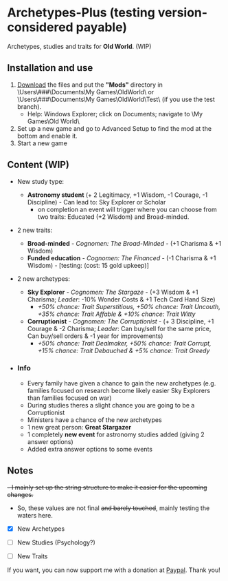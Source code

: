 # Archetypes-Plus (testing version- considered payable)
Archetypes, studies and traits for **Old World**. (WIP)

## Installation and use

1. [Download](https://github.com/ShadowDuke/OW_Archetypes-Plus/archive/master.zip) the files and put the **"Mods"** directory in \Users\\###\Documents\My Games\OldWorld\ or \Users\\###\Documents\My Games\OldWorld\Test\ (if you use the test branch).
   - Help: Windows Explorer; click on Documents; navigate to \My Games\Old World\
2. Set up a new game and go to Advanced Setup to find the mod at the bottom and enable it. 
3. Start a new game

## Content (WIP)

- New study type:
   - **Astronomy student** (+ 2 Legitimacy, +1 Wisdom, -1 Courage, -1 Discipline) - Can lead to: Sky Explorer or Scholar
     - on completion an event will trigger where you can choose from two traits: Educated (+2 Wisdom) and Broad-minded.
- 2 new traits:
   - **Broad-minded** - *Cognomen: The Broad-Minded* - (+1 Charisma & +1 Wisdom)
   - **Funded education** - *Cognomen: The Financed* - (-1 Charisma & +1 Wisdom) - [testing: (cost: 15 gold upkeep)]
- 2 new archetypes:
   - **Sky Explorer** - *Cognomen: The Stargaze* - (+3 Wisdom & +1 Charisma; *Leader*: -10% Wonder Costs & +1 Tech Card Hand Size)
     - *+50% chance: Trait Superstitious, +50% chance: Trait Uncouth, +35% chance: Trait Affable & +10% chance: Trait Witty*
   - **Corruptionist** - *Cognomen: The Corruptionist* - (+ 3 Discipline, +1 Courage & -2 Charisma; *Leader*: Can buy/sell for the same price, Can buy/sell orders & -1 year for improvements)
     - *+50% chance: Trait Dealmaker, +50% chance: Trait Corrupt, +15% chance: Trait Debauched & +5% chance: Trait Greedy*
     
- ### Info

   - Every family have given a chance to gain the new archetypes (e.g. families focused on research become likely easier Sky Explorers than families focused on war)
   - During studies theres a slight chance you are going to be a Corruptionist
   - Ministers have a chance of the new archetypes
   - 1 new great person: **Great Stargazer**
   - 1 completely **new event** for astronomy studies added (giving 2 answer options)
   - Added extra answer options to some events

## Notes
~~- I mainly set up the string structure to make it easier for the upcoming changes.~~
- So, these values are not final ~~and barely touched~~, mainly testing the waters here.

- [x] New Archetypes
- [ ] New Studies (Psychology?)
- [ ] New Traits


If you want, you can now support me with a donation at [Paypal](https://www.paypal.com/cgi-bin/webscr?cmd=_s-xclick&hosted_button_id=5X8TNX5DN2G5C&source=url). Thank you!
